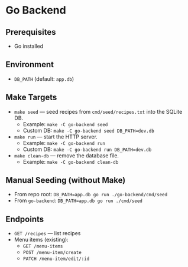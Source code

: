 # Go Backend

## Prerequisites
- Go installed

## Environment
- `DB_PATH` (default: `app.db`)

## Make Targets
- `make seed` — seed recipes from `cmd/seed/recipes.txt` into the SQLite DB.
  - Example: `make -C go-backend seed`
  - Custom DB: `make -C go-backend seed DB_PATH=dev.db`
- `make run` — start the HTTP server.
  - Example: `make -C go-backend run`
  - Custom DB: `make -C go-backend run DB_PATH=dev.db`
- `make clean-db` — remove the database file.
  - Example: `make -C go-backend clean-db`

## Manual Seeding (without Make)
- From repo root: `DB_PATH=app.db go run ./go-backend/cmd/seed`
- From `go-backend`: `DB_PATH=app.db go run ./cmd/seed`

## Endpoints
- `GET /recipes` — list recipes
- Menu items (existing):
  - `GET /menu-items`
  - `POST /menu-item/create`
  - `PATCH /menu-item/edit/:id`

